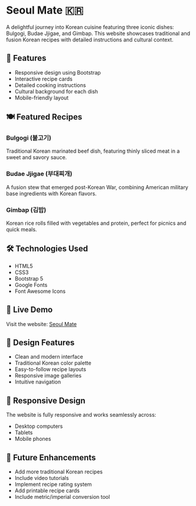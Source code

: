 # Seoul Mate 🇰🇷

A delightful journey into Korean cuisine featuring three iconic dishes: Bulgogi, Budae Jjigae, and Gimbap. This website showcases traditional and fusion Korean recipes with detailed instructions and cultural context.

## 🌟 Features

- Responsive design using Bootstrap
- Interactive recipe cards
- Detailed cooking instructions
- Cultural background for each dish
- Mobile-friendly layout

## 🍽️ Featured Recipes

### Bulgogi (불고기)

Traditional Korean marinated beef dish, featuring thinly sliced meat in a sweet and savory sauce.

### Budae Jjigae (부대찌개)

A fusion stew that emerged post-Korean War, combining American military base ingredients with Korean flavors.

### Gimbap (김밥)

Korean rice rolls filled with vegetables and protein, perfect for picnics and quick meals.

## 🛠️ Technologies Used

- HTML5
- CSS3
- Bootstrap 5
- Google Fonts
- Font Awesome Icons

## 🔗 Live Demo

Visit the website: [Seoul Mate](https://beaquino18.github.io/seoul-mate/index.html)

## 🎨 Design Features

- Clean and modern interface
- Traditional Korean color palette
- Easy-to-follow recipe layouts
- Responsive image galleries
- Intuitive navigation

## 📱 Responsive Design

The website is fully responsive and works seamlessly across:

- Desktop computers
- Tablets
- Mobile phones

## 🚀 Future Enhancements

- Add more traditional Korean recipes
- Include video tutorials
- Implement recipe rating system
- Add printable recipe cards
- Include metric/imperial conversion tool
